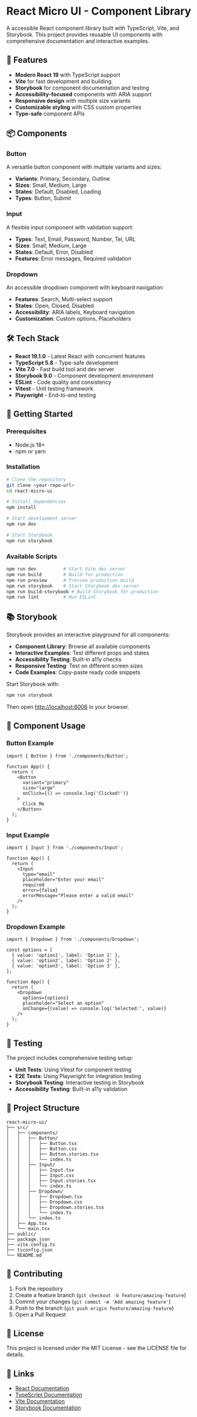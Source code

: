# React Micro UI - Component Library

A accessible React component library built with TypeScript, Vite, and Storybook. This project provides reusable UI components with comprehensive documentation and interactive examples.

## 🚀 Features

- **Modern React 19** with TypeScript support
- **Vite** for fast development and building
- **Storybook** for component documentation and testing
- **Accessibility-focused** components with ARIA support
- **Responsive design** with multiple size variants
- **Customizable styling** with CSS custom properties
- **Type-safe** component APIs

## 📦 Components

### Button
A versatile button component with multiple variants and sizes:
- **Variants**: Primary, Secondary, Outline
- **Sizes**: Small, Medium, Large
- **States**: Default, Disabled, Loading
- **Types**: Button, Submit

### Input
A flexible input component with validation support:
- **Types**: Text, Email, Password, Number, Tel, URL
- **Sizes**: Small, Medium, Large
- **States**: Default, Error, Disabled
- **Features**: Error messages, Required validation

### Dropdown
An accessible dropdown component with keyboard navigation:
- **Features**: Search, Multi-select support
- **States**: Open, Closed, Disabled
- **Accessibility**: ARIA labels, Keyboard navigation
- **Customization**: Custom options, Placeholders

## 🛠️ Tech Stack

- **React 19.1.0** - Latest React with concurrent features
- **TypeScript 5.8** - Type-safe development
- **Vite 7.0** - Fast build tool and dev server
- **Storybook 9.0** - Component development environment
- **ESLint** - Code quality and consistency
- **Vitest** - Unit testing framework
- **Playwright** - End-to-end testing

## 🚀 Getting Started

### Prerequisites
- Node.js 18+ 
- npm or yarn

### Installation

```bash
# Clone the repository
git clone <your-repo-url>
cd react-micro-ui

# Install dependencies
npm install

# Start development server
npm run dev

# Start Storybook
npm run storybook
```

### Available Scripts

```bash
npm run dev          # Start Vite dev server
npm run build        # Build for production
npm run preview      # Preview production build
npm run storybook    # Start Storybook dev server
npm run build-storybook # Build Storybook for production
npm run lint         # Run ESLint
```

## 📚 Storybook

Storybook provides an interactive playground for all components:

- **Component Library**: Browse all available components
- **Interactive Examples**: Test different props and states
- **Accessibility Testing**: Built-in a11y checks
- **Responsive Testing**: Test on different screen sizes
- **Code Examples**: Copy-paste ready code snippets

Start Storybook with:
```bash
npm run storybook
```

Then open [http://localhost:6006](http://localhost:6006) in your browser.

## 🎨 Component Usage

### Button Example

```tsx
import { Button } from './components/Button';

function App() {
  return (
    <Button 
      variant="primary" 
      size="large" 
      onClick={() => console.log('Clicked!')}
    >
      Click Me
    </Button>
  );
}
```

### Input Example

```tsx
import { Input } from './components/Input';

function App() {
  return (
    <Input
      type="email"
      placeholder="Enter your email"
      required
      error={false}
      errorMessage="Please enter a valid email"
    />
  );
}
```

### Dropdown Example

```tsx
import { Dropdown } from './components/Dropdown';

const options = [
  { value: 'option1', label: 'Option 1' },
  { value: 'option2', label: 'Option 2' },
  { value: 'option3', label: 'Option 3' },
];

function App() {
  return (
    <Dropdown
      options={options}
      placeholder="Select an option"
      onChange={(value) => console.log('Selected:', value)}
    />
  );
}
```

## 🧪 Testing

The project includes comprehensive testing setup:

- **Unit Tests**: Using Vitest for component testing
- **E2E Tests**: Using Playwright for integration testing
- **Storybook Testing**: Interactive testing in Storybook
- **Accessibility Testing**: Built-in a11y validation

## 📁 Project Structure

```
react-micro-ui/
├── src/
│   ├── components/
│   │   ├── Button/
│   │   │   ├── Button.tsx
│   │   │   ├── Button.css
│   │   │   ├── Button.stories.tsx
│   │   │   └── index.ts
│   │   ├── Input/
│   │   │   ├── Input.tsx
│   │   │   ├── Input.css
│   │   │   ├── Input.stories.tsx
│   │   │   └── index.ts
│   │   ├── Dropdown/
│   │   │   ├── Dropdown.tsx
│   │   │   ├── Dropdown.css
│   │   │   ├── Dropdown.stories.tsx
│   │   │   └── index.ts
│   │   └── index.ts
│   ├── App.tsx
│   └── main.tsx
├── public/
├── package.json
├── vite.config.ts
├── tsconfig.json
└── README.md
```

## 🤝 Contributing

1. Fork the repository
2. Create a feature branch (`git checkout -b feature/amazing-feature`)
3. Commit your changes (`git commit -m 'Add amazing feature'`)
4. Push to the branch (`git push origin feature/amazing-feature`)
5. Open a Pull Request

## 📄 License

This project is licensed under the MIT License - see the LICENSE file for details.

## 🔗 Links

- [React Documentation](https://react.dev/)
- [TypeScript Documentation](https://www.typescriptlang.org/)
- [Vite Documentation](https://vitejs.dev/)
- [Storybook Documentation](https://storybook.js.org/)
